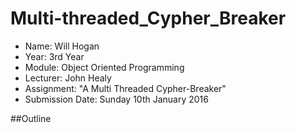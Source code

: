 # Multi-threaded_Cypher_Breaker
* Name: Will Hogan
* Year: 3rd Year
* Module: Object Oriented Programming
* Lecturer: John Healy
* Assignment: "A Multi Threaded Cypher-Breaker"
* Submission Date: Sunday 10th January 2016

##Outline
